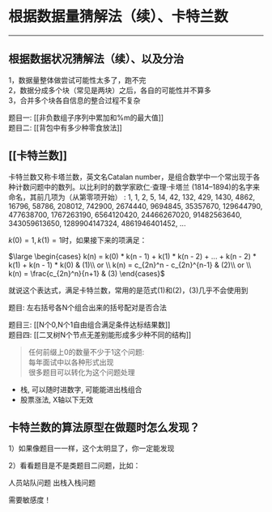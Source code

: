 # 根据数据量猜解法（续）、卡特兰数

---

## 根据数据状况猜解法（续）、以及分治

1，数据量整体做尝试可能性太多了，跑不完   
2，数据分成多个块（常见是两块）之后，各自的可能性并不算多   
3，合并多个块各自信息的整合过程不复杂   


题目一: [[非负数组子序列中累加和%m的最大值]]  
题目二: [[背包中有多少种零食放法]]  


## [[卡特兰数]]


卡特兰数又称卡塔兰数，英文名Catalan number，是组合数学中一个常出现于各种计数问题中的数列。以比利时的数学家欧仁·查理·卡塔兰 (1814–1894)的名字来命名，其前几项为（从第零项开始） : 1, 1, 2, 5, 14, 42, 132, 429, 1430, 4862, 16796, 58786, 208012, 742900, 2674440, 9694845, 35357670, 129644790, 477638700, 1767263190, 6564120420, 24466267020, 91482563640, 343059613650, 1289904147324, 4861946401452, ...


$k(0) = 1, k(1) = 1$时，如果接下来的项满足：  

$\large \begin{cases}
k(n) = k(0) * k(n - 1) + k(1) * k(n - 2) + ... + k(n - 2) * k(1) + k(n - 1) * k(0) & (1)\\ 
or \\
k(n) = c_{2n}^n - c_{2n}^{n-1}  & (2)\\
or \\
k(n) = \frac{c_{2n}^n}{n+1} & (3)
\end{cases}$

就说这个表达式，满足卡特兰数，常用的是范式(1)和(2)，(3)几乎不会使用到  

题目: 左右括号各N个组合出来的括号配对是否合法

题目三: [[N个0,N个1自由组合满足条件达标结果数]]  
题目四: [[二叉树N个节点无差别能形成多少种不同的结构]]    

>任何前缀上0的数量不少于1这个问题:  
每年面试中以各种形式出现  
很多题目可以转化为这个问题处理

- 栈, 可以随时进数字, 可能能进出栈组合  
- 股票涨法, X轴以下无效

## 卡特兰数的算法原型在做题时怎么发现？

1）如果像题目一一样，这个太明显了，你一定能发现

2）看看题目是不是类题目二问题，比如：

人员站队问题
出栈入栈问题

需要敏感度！



